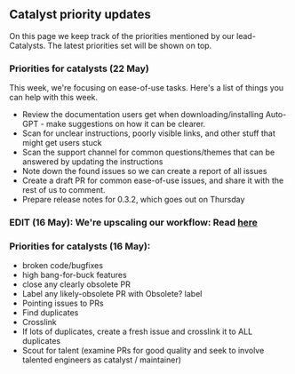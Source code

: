 ## Catalyst priority updates

On this page we keep track of the priorities mentioned by our lead-Catalysts. The latest priorities set will be shown on
top.

### Priorities for catalysts (22 May)

This week, we're focusing on ease-of-use tasks. Here's a list of things you can help with this week.

- Review the documentation users get when downloading/installing Auto-GPT - make suggestions on how it can be clearer.
- Scan for unclear instructions, poorly visible links, and other stuff that might get users stuck
- Scan the support channel for common questions/themes that can be answered by updating the instructions
- Note down the found issues so we can create a report of all issues
- Create a draft PR for common ease-of-use issues, and share it with the rest of us to comment.
- Prepare release notes for 0.3.2, which goes out on Thursday

### EDIT (16 May): We're upscaling our workflow: Read [here](https://github.com/Significant-Gravitas/Auto-GPT/issues/4254)

### Priorities for catalysts (16 May):

- broken code/bugfixes
- high bang-for-buck features
- close any clearly obsolete PR
- Label any likely-obsolete PR with Obsolete? label
- Pointing issues to PRs
- Find duplicates
- Crosslink
- If lots of duplicates, create a fresh issue and crosslink it to ALL duplicates
- Scout for talent (examine PRs for good quality and seek to involve talented engineers as catalyst / maintainer)